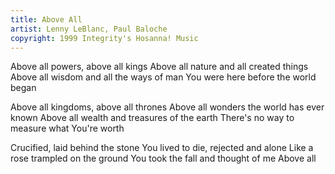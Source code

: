 ```yaml
---
title: Above All
artist: Lenny LeBlanc, Paul Baloche
copyright: 1999 Integrity's Hosanna! Music
---
```


Above all powers, above all kings
Above all nature and all created things
Above all wisdom and all the ways of man
You were here before the world began

Above all kingdoms, above all thrones
Above all wonders the world has ever known
Above all wealth and treasures of the earth
There's no way to measure what You're worth

Crucified, laid behind the stone
You lived to die, rejected and alone
Like a rose trampled on the ground
You took the fall and thought of me
Above all
